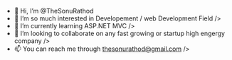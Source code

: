 - 👋 Hi, I’m @TheSonuRathod
- 👀 I’m so much interested in Developement / web Development Field />
- 🌱 I’m currently learning ASP.NET MVC />
- 💞️ I’m looking to collaborate on any fast growing or startup high engergy company />
- 📫 You can reach me through thesonurathod@gmail.com />

<!---
TheSonuRathod/TheSonuRathod is a ✨ special ✨ repository because its `README.md` (this file) appears on your GitHub profile.
You can click the Preview link to take a look at your changes.
--->
